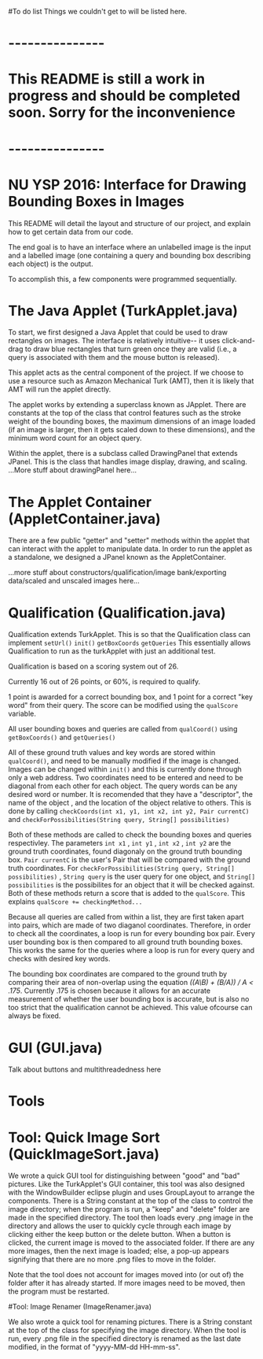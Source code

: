 #To do list
Things we couldn't get to will be listed here. 
# --------------- 
# This README is still a work in progress and should be completed soon. Sorry for the inconvenience 
# ---------------
# NU YSP 2016: Interface for Drawing Bounding Boxes in Images

This README will detail the layout and structure of our project, and explain how to get certain data from our code.

The end goal is to have an interface where an unlabelled image is the input and a labelled image (one containing a query and bounding box describing each object) is the output. 

To accomplish this, a few components were programmed sequentially.

# The Java Applet (TurkApplet.java)
To start, we first designed a Java Applet that could be used to draw rectangles on images. The interface is relatively intuitive-- it uses click-and-drag to draw blue rectangles that turn green once they are valid (i.e., a query is associated with them and the mouse button is released).

This applet acts as the central component of the project. If we choose to use a resource such as Amazon Mechanical Turk (AMT), then it is likely that AMT will run the applet directly. 

The applet works by extending a superclass known as JApplet. 
There are constants at the top of the class that control features such as the stroke weight of the bounding boxes, the maximum dimensions of an image loaded (if an image is larger, then it gets scaled down to these dimensions), and the minimum word count for an object query.

Within the applet, there is a subclass called DrawingPanel that extends JPanel. This is the class that handles image display, drawing, and scaling. ...More stuff about drawingPanel here...

# The Applet Container (AppletContainer.java)

There are a few public "getter" and "setter" methods within the applet that can interact with the applet to manipulate data. In order to run the applet as a standalone, we designed a JPanel known as the AppletContainer. 

...more stuff about constructors/qualification/image bank/exporting data/scaled and unscaled images here...

# Qualification (Qualification.java) 

Qualification extends TurkApplet. This is so that the Qualification class can implement `setUrl()` `init()` `getBoxCoords` `getQueries`  This essentially allows Qualification to run as the turkApplet with just an additional test. 

Qualification is based on a scoring system out of 26.

Currently 16 out of 26 points, or 60%, is required to qualify.

1 point is awarded for a correct bounding box, and 1 point for a correct "key word" from their query. The score can be modified using the `qualScore` variable. 

All user bounding boxes and queries are called from `qualCoord()` using `getBoxCoords()` and `getQueries()`

All of these ground truth values and key words are stored within `qualCoord()`, and need to be manually modified if the image is changed. Images can be changed within `init()` and this is currently done through only a web address. Two coordinates need to be entered and need to be diagonal from each other for each object. The query words can be any desired word or number. It is recomended that they have a "descriptor", the name of the object , and the location of the object relative to others. This is done by calling `checkCoords(int x1, y1, int x2, int y2, Pair currentC)` and `checkForPossibilities(String query, String[] possibilities)`

Both of these methods are called to check the bounding boxes and queries respectivley. The parameters `int x1` , `int y1` , `int x2` , `int y2` are the ground truth coordinates, found diagonaly on the ground truth bounding box. `Pair currentC` is the user's Pair that will be compared with the ground truth coordinates. For `checkForPossibilities(String query, String[] possibilities)` , `String query` is the user query for one object, and `String[] possibilities` is the possibilites for an object that it will be checked against. Both of these methods return a score that is added to the `qualScore`. This explains `qualScore += checkingMethod...`

Because all queries are called from within a list, they are first taken apart into pairs, which are made of two diaganol coordinates. Therefore, in order to check all the coordinates, a loop is run for every bounding box pair. Every user bounding box is then compared to all ground truth bounding boxes. This works the same for the queries where a loop is run for every query and checks with desired key words. 

The bounding box coordinates are compared to the ground truth by comparing their area of non-overlap using the equation _((A\B) + (B/A)) / A < .175_. Currently .175 is chosen because it allows for an accurate measurement of whether the user bounding box is accurate, but is also no too strict that the qualification cannot be achieved. This value ofcourse can always be fixed. 

# GUI (GUI.java)

Talk about buttons and multithreadedness here

# Tools
# Tool: Quick Image Sort (QuickImageSort.java)

We wrote a quick GUI tool for distinguishing between "good" and "bad" pictures. Like the TurkApplet's GUI container, this tool was also designed with the WindowBuilder eclipse plugin and uses GroupLayout to arrange the components. There is a String constant at the top of the class to control the image directory; when the program is run, a "keep" and "delete" folder are made in the specified directory. The tool then loads every .png image in the directory and allows the user to quickly cycle through each image by clicking either the keep button or the delete button. When a button is clicked, the current image is moved to the associated folder. If there are any more images, then the next image is loaded; else, a pop-up appears signifying that there are no more .png files to move in the folder. 

Note that the tool does not account for images moved into (or out of) the folder after it has already started. If more images need to be moved, then the program must be restarted. 

#Tool: Image Renamer (ImageRenamer.java)

We also wrote a quick tool for renaming pictures. There is a String constant at the top of the class for specifying the image directory. When the tool is run, every .png file in the specified directory is renamed as the last date modified, in the format of "yyyy-MM-dd HH-mm-ss".
